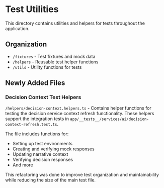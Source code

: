 # Test Utilities

This directory contains utilities and helpers for tests throughout the application.

## Organization

- `/fixtures` - Test fixtures and mock data
- `/helpers` - Reusable test helper functions
- `/utils` - Utility functions for tests

## Newly Added Files

### Decision Context Test Helpers

`/helpers/decision-context.helpers.ts` - Contains helper functions for testing the decision service context refresh functionality. These helpers support the integration tests in `app/__tests__/services/ai/decision-context-refresh.test.ts`.

The file includes functions for:
- Setting up test environments
- Creating and verifying mock responses
- Updating narrative context
- Verifying decision responses
- And more

This refactoring was done to improve test organization and maintainability while reducing the size of the main test file.

